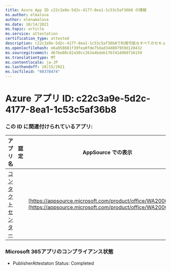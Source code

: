 ```yaml
---
title: Azure App ID c22c3a9e-5d2c-4177-8ea1-1c53c5af36b8 の情報
ms.author: elmalova
author: elenamalova
ms.date: 10/14/2021
ms.topic: article
ms.service: attestation
certification_type: attested
description: c22c3a9e-5d2c-4177-8ea1-1c53c5af36b8で利用可能なすべてのセキュリティおよびコンプライアンス情報。
ms.openlocfilehash: e6a858681f39fea0fde75dad34d807959d128432
ms.sourcegitcommit: d67be08c82a50cc263a4bdeb176f41dd60716159
ms.translationtype: MT
ms.contentlocale: ja-JP
ms.lasthandoff: 10/15/2021
ms.locfileid: "60378474"
---
```

# <a name="azure-app-id-c22c3a9e-5d2c-4177-8ea1-1c53c5af36b8"></a>Azure アプリ ID: c22c3a9e-5d2c-4177-8ea1-1c53c5af36b8


### <a name="apps-associated-with-this-id"></a>この ID に関連付けられているアプリ:
| **アプリ名** | **認定** | **AppSource での表示** |
|--------------|---------------|-----------------------|
| [コンタクト センター](https://docs.microsoft.com/microsoft-365-app-certification/forward/WA200001428) |  | [https://appsource.microsoft.com/product/office/WA200001428](https://appsource.microsoft.com/product/office/WA200001428) |

### <a name="microsoft-365-app-compliance-status"></a>Microsoft 365アプリのコンプライアンス状態
- PublisherAttestaton Status: Completed
